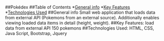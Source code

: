 ##Pokédex
##Table of Contents
*[General info](#general-info)
*[Key Features](#key-features)
*[Technologies Used](#technologies-used)
##General info
Small web application that loads data from external API (Pokemons from an external source).
Additionally enables viewing loaded data items in detail (height, weight).
##Key Features:
load data from external API
150 pokemons
##Technologies Used:
HTML, CSS, Java Script, Bootstrap, Jquery
